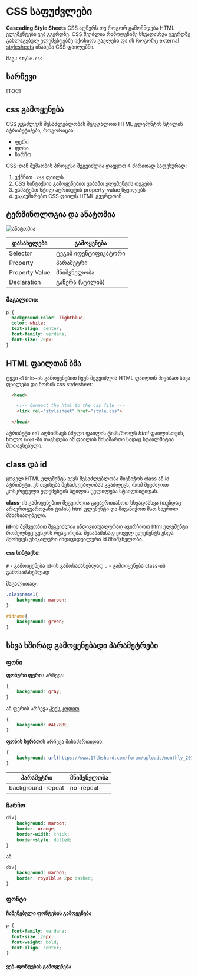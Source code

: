 # CSS საფუძვლები
**Cascading Style Sheets**
CSS აღწერს თუ როგორ გამოჩნდება HTML ელემენტები ვებ გვერდზე.
CSS შეუძლია რამოდენიმე სხვადასხვა გვერდზე განლაგებულ ელემენტებზე იქონიოს გავლენა და ის როგორც
external [stylesheets](https://www.w3schools.com/css/css_intro.asp) ინახება CSS ფაილებში.

მაგ.: `style.css`

## სარჩევი
[TOC]



## css გამოყენება

CSS გვაძლევს შესაძლებლობას შევცვალოთ HTML ელემენტის სტილის ატრიბუტი/ები, როგორიცაა:
- ფერი
- ფონი
- ჩარჩო

CSS-თან მუშაობის პროცესი შეგვიძლია დავყოთ 4 ძირითად საფეხურად:
1. ვქმნით `.css` ფაილს
2. CSS სინტაქსის გამოყენებით ვაბამთ ელემენტის თეგებს
3. ვამატებთ სტილ ატრიბუტის property-value წყვილებს
4. ვაკავშირებთ CSS ფაილს HTML გვერდთან

## ტერმინოლოგია და ანატომია
![ანატომია](https://mdn.mozillademos.org/files/9461/css-declaration-small.png)

დასახელება | გამოყენება
--- | ---
Selector | ტეგის იდენტიფიკატორი
Property | პარამეტრი
Property Value | მნიშვნელობა
Declaration | გაწერა (სტილის)

### მაგალითი: 
```css
p {
  background-color: lightblue;
  color: white;
  text-align: center;
  font-family: verdana;
  font-size: 20px;
}
```

## HTML ფაილთან ბმა
ტეგი `<link>`-ის გამოყენებით ჩვენ შეგვიძლია HTML ფაილთნ მივაბათ სხვა ფაილები და 
შორის css stylesheet:

```html
  <head>

    <!-- Connect the html to the css file -->
    <link rel="stylesheet" href="style.css">

  </head>
```
ატრიბუტი `rel` აღნიშნავს ბმული ფაილის ტიპს/როლს _html_ ფაილისთვის, ხოლო
`href`-ში თავსდება იმ ფაილის მისამართი სადაც სტაილშიტია მოთავსებული.

## class და id
ყოველ HTML ელემენტს აქვს შესაძლებლობა მიენიჭოს class ან id ატრიბუტი. ეს თვისება
შესაძლებლობას გვაძლევს, რომ შევძლოთ კონკრეტული ელემენტის სტილის ცვლილება სტაილშიტიდან.

**class**-ის გამოყენებით შეგვიძლია გავაერთიანოთ სხვადასხვა (თუნდაც არაერთგვაროვანი ტიპის) html 
ელემენტი და მივანიჭოთ მათ საერთო მახასიათებელი.

**id**-ის მეშვეობით შეგვიძლია ინდივიდუალურად ავირჩიოთ html ელემენტი რომელზეც გვსურს რეაგირება.
შესაბამისად ყოველ ელემენტს უნდა ჰქონდეს უნიკალური ინდივიდუალური id მნიშვნელობა.

#### css სინტაქსი:
`#` - გამოიყენება id-ის გამოსაძახებლად
`.` - გამოიყენება class-ის გამოსაძახებლად

მაგალითად:
```css
.classname1{
    background: maroon;
}

#idname{
    background: green;
}
```

## სხვა ხშირად გამოყენებადი პარამეტრები
### ფონი
**ფონური ფერი**ს არჩევა:
```css
{
    background: gray;
}
```
ან ფერის არჩევა [ჰექს კოდით](https://www.color-hex.com/)
```css
{
    background: #AE78BE;
}
```

**ფონის სურათი**ს არჩევა მისამართიდან:
```css
{
    background: url(https://www.17thshard.com/forum/uploads/monthly_2018_10/Silmarillion_Tuor1.jpg.6200bf9c97e8100f9dddbbcddbd98f23.jpg);
}
```
პარამეტრი | მნიშვნელობა
--- | ---
background-repeat | no-repeat

### ჩარჩო


```css
div{
    background: maroon;
    border: orange;
    border-width: thick;
    border-style: dotted;
}
```
ან
```css
div{
    background: maroon;
    border: royalblue 2px dashed;
}
```

### ფონტი
#### ჩაშენებული ფონტების გამოყენება
```css
p {
  font-family: verdana;
  font-size: 20px;
  font-weight: bold;
  text-align: center;
}
```
#### ვებ-ფონტების გამოყენება
